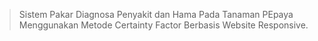 > Sistem Pakar Diagnosa Penyakit dan Hama Pada Tanaman PEpaya Menggunakan Metode Certainty Factor Berbasis Website Responsive.
>



